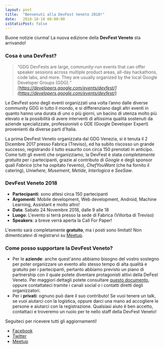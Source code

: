 ```yaml
---
layout: post
title:  "Benvenuti alla DevFest Veneto 2018!"
date:   2018-10-10 08:00:00
isStaticPost: false
---
```


Buone notizie ciurma! La nuova edizione della **DevFest Veneto** sta arrivando!

### Cosa è una DevFest?

> “GDG DevFests are large, community-run events that can offer speaker sessions across multiple product areas, all-day hackathons, code labs, and more. They are usually organized by the local Google Developer Groups (GDG).“
*[https://developers.google.com/events/devfest/](https://developers.google.com/events/devfest/)*

Le DevFest sono degli eventi organizzati una volta l’anno dalle diverse community GDG in tutto il mondo, e si differenziano dagli altri eventi in quanto hanno una durata di uno o più giorni, un bacino di utenza molto più elevato e la possibilità di avere interventi di altissima qualità sostenuti da aziende specializzate, professionisti o GDE (Google Developer Expert) provenienti da diverse parti d’Italia.

La prima DevFest Veneto organizzata dal GDG Venezia, si è tenuta il 2 Dicembre 2017 presso Fabrica (Treviso), ed ha subito riscosso un grande successo, registrando il tutto esaurito con circa 150 prenotati in anticipo. Come tutti gli eventi che organizziamo, la DevFest è stata *completamente gratuita* per i partecipanti, grazie al contributo di *Google* e degli sponsor quali *Fabrica* (che ha ospitato l’evento), *ChefYouWant* (che ha fornito il catering), *Uniwhere*, *Musement*, *Metide*, *Interlogica* e *SeeSaw*.

### DevFest Veneto 2018

* **Partecipanti**: sono attesi circa 150 partecipanti
* **Argomenti**: Mobile development, Web development, Android, Machine Learning, Assistant e molto altro!
* **Data**: Sabato 24 Novembre 2018, dalle 9 alle 18
* **Luogo**: L'evento si terrà presso la sede di Fabrica (Villorba di Treviso)
* **Speakers**: a breve verrà aperta la Call For Paper!

L'evento sarà completamente **gratuito**, ma i posti sono limitati! Non dimenticatevi di registrarvi su [Meetup](https://www.meetup.com/it-IT/GDG-Venezia).

### Come posso supportare la DevFest Veneto?

* Per le **aziende**: anche quest'anno abbiamo bisogno del vostro sostegno per poter organizzare un evento allo stesso tempo di alta qualità e gratuito per i partecipanti, pertanto abbiamo previsto un piano di partnership con il quale potete diventare protagonisti attivi della DeFest Veneto. Per maggiori dettagli potete consultare [questo documento](https://docs.google.com/document/d/1H5YvAYf1elYBcqlgPs2LH1-93z22hG0Y8j7cG_6Z_DU/edit?usp=sharing), oppure contattateci tramite i canali social o i contatti diretti degli organizzatori.
* Per i **privati**: ognuno può dare il suo contributo! Se vuoi tenere un talk, se vuoi aiutarci con la logistica, oppure darci una mano ad accogliere le persone e aiutarci con la registrazione. Qualsiasi aiuto è ben accetto, contattaci e troveremo un ruolo per te nello staff della DevFest Veneto!


Seguiteci per ricevere tutti gli aggiornamenti!
* [Facebook](https://facebook.com/gdgvenezia)
* [Twitter](https://twitter.com/intent/user?screen_name=gdgvenezia)
* [Meetup](https://www.meetup.com/it-IT/GDG-Venezia)

